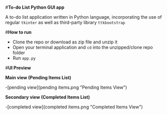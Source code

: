 #__To-do List Python GUI app__

A to-do list application written in Python language, incorporating the use of regular `tkinter` as well as third-party library `ttkbootstrap`

#__How to run__

- Clone the repo or download as zip file and unzip it
- Open your terminal application and `cd` into the unzipped/clone repo folder
- Run `app.py`

#__UI Preview__

__Main view (Pending Items List)__

-[pending view](pending items.png "Pending Items View")

__Secondary view (Completed Items List)__

-[completed view](completed items.png "Completed Items View")